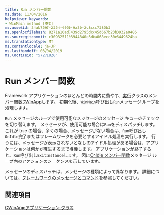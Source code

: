 ```yaml
---
title: Run メンバー関数
ms.date: 11/04/2016
helpviewer_keywords:
- WinMain method [MFC]
ms.assetid: 24ab7597-2354-495b-9a20-2c8ccc7385b3
ms.openlocfilehash: 8271a10ad7439d2795dcc45d667b23b0932a0486
ms.sourcegitcommit: c3093251193944840e3d0a068ecc30e6449624ba
ms.translationtype: MT
ms.contentlocale: ja-JP
ms.lasthandoff: 03/04/2019
ms.locfileid: "57271828"
---
```

# <a name="run-member-function"></a>Run メンバー関数

Framework アプリケーションのほとんどの時間内に費やす、[実行](../mfc/reference/cwinapp-class.md#run)クラスのメンバー関数[CWinApp](../mfc/reference/cwinapp-class.md)します。 初期化後、`WinMain`呼び出し`Run`メッセージ ループを処理します。

`Run` メッセージのループで使用可能なメッセージのメッセージ キューのチェックを切り替えます。 メッセージが、使用可能な場合は`Run`をディスパッチします。 これが true の場合、多くの場合、メッセージがない場合は、`Run`呼び出し`OnIdle`完了またはフレームワークを必要とするアイドル処理を実行します。 行うには、メッセージが表示されないとなしのアイドル処理がある場合は、アプリケーションは何かが発生するまで待機します。 アプリケーションが終了すると、`Run`呼び出し`ExitInstance`します。 図に[OnIdle メンバー関数](../mfc/onidle-member-function.md)メッセージ ループ内のアクションのシーケンスを示しています。

メッセージのディスパッチは、メッセージの種類によって異なります。 詳細については、[フレームワークのメッセージとコマンド](../mfc/messages-and-commands-in-the-framework.md)を参照してください。

## <a name="see-also"></a>関連項目

[CWinApp:アプリケーション クラス](../mfc/cwinapp-the-application-class.md)
